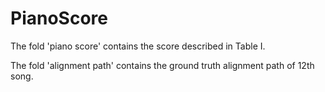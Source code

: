 # PianoScore
The fold 'piano score' contains the score described in Table I.

The fold 'alignment path' contains the ground truth alignment path of 12th song.
